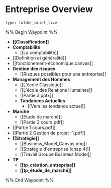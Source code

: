 # Entreprise Overview
 
```ccard
type: folder_brief_live
```
 
%% Begin Waypoint %%
- **[[Classification]]**
- **Comptabilité**
	- [[La comptabilité]]
- [[Definition et généralité]]
- [[fonctionement-économique.canvas]]
- **Gestion des risques**
	- [[Risques possibles pour une entreprise]]
- **Management des Hommes**
	- [[L'école Classique]]
	- [[L'école des Relations Humaines]]
	- [[Partie 3.pptx]]
	- **Tandances Actuelles**
		- [[Vers les tendance actuel]]
- **Marché**
	- [[Etude de marché]]
	- [[Partie 2 cours.pdf]]
- [[Partie 1 cours.pdf]]
- [[Partie 2 Gestion de projet -1.pdf]]
- **[[Stratégie]]**
	- [[Business_Model_Canvas.png]]
	- [[Stratégie d'entreprise (chap 4)]]
	- [[Travail Groupe Business Model]]
- **TP**
	- **[[tp_création_entreprise]]**
	- **[[tp_étude_de_marché]]**

%% End Waypoint %%